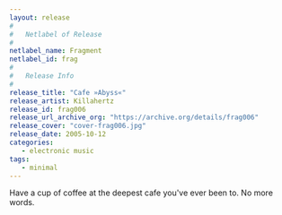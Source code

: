 ```yaml
---
layout: release
#
#   Netlabel of Release
#
netlabel_name: Fragment
netlabel_id: frag
#
#   Release Info
#
release_title: "Cafe »Abyss«"
release_artist: Killahertz
release_id: frag006
release_url_archive_org: "https://archive.org/details/frag006"
release_cover: "cover-frag006.jpg"
release_date: 2005-10-12
categories:
   - electronic music
tags:
   - minimal
---
```

Have a cup of coffee at the deepest cafe you've ever been to.
No more words.
